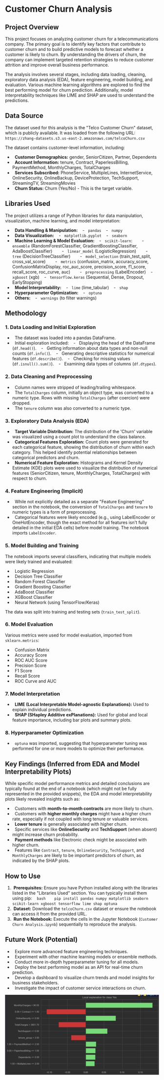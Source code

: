 # Customer Churn Analysis

## Project Overview

This project focuses on analyzing customer churn for a telecommunications company. The primary goal is to identify key factors that contribute to customer churn and to build predictive models to forecast whether a customer is likely to churn. By understanding the drivers of churn, the company can implement targeted retention strategies to reduce customer attrition and improve overall business performance.

The analysis involves several stages, including data loading, cleaning, exploratory data analysis (EDA), feature engineering, model building, and evaluation. Various machine learning algorithms are explored to find the best performing model for churn prediction. Additionally, model interpretability techniques like LIME and SHAP are used to understand the predictions.

## Data Source

The dataset used for this analysis is the "Telco Customer Churn" dataset, which is publicly available. It was loaded from the following URL:
`https://zhang-datasets.s3.us-east-2.amazonaws.com/telcoChurn.csv`

The dataset contains customer-level information, including:
-   **Customer Demographics:** gender, SeniorCitizen, Partner, Dependents
-   **Account Information:** tenure, Contract, PaperlessBilling, PaymentMethod, MonthlyCharges, TotalCharges
-   **Services Subscribed:** PhoneService, MultipleLines, InternetService, OnlineSecurity, OnlineBackup, DeviceProtection, TechSupport, StreamingTV, StreamingMovies
-   **Churn Status:** Churn (Yes/No) - This is the target variable.

## Libraries Used

The project utilizes a range of Python libraries for data manipulation, visualization, machine learning, and model interpretation:

-   **Data Handling & Manipulation:**
    -   `pandas`
    -   `numpy`
-   **Data Visualization:**
    -   `matplotlib.pyplot`
    -   `seaborn`
-   **Machine Learning & Model Evaluation:**
    -   `scikit-learn`:
        -   `ensemble` (RandomForestClassifier, GradientBoostingClassifier, AdaBoostClassifier)
        -   `linear_model` (LogisticRegression)
        -   `tree` (DecisionTreeClassifier)
        -   `model_selection` (train_test_split, cross_val_score)
        -   `metrics` (confusion_matrix, accuracy_score, ConfusionMatrixDisplay, roc_auc_score, precision_score, f1_score, recall_score, roc_curve, auc)
        -   `preprocessing` (LabelEncoder)
    -   `xgboost` (xgb)
    -   `tensorflow.keras` (Sequential, Dense, Dropout, EarlyStopping)
-   **Model Interpretability:**
    -   `lime` (lime_tabular)
    -   `shap`
-   **Hyperparameter Optimization:**
    -   `optuna`
-   **Others:**
    -   `warnings` (to filter warnings)

## Methodology

### 1. Data Loading and Initial Exploration
-   The dataset was loaded into a pandas DataFrame.
-   Initial exploration included:
    -   Displaying the head of the DataFrame (`df.head()`).
    -   Getting information about data types and non-null counts (`df.info()`).
    -   Generating descriptive statistics for numerical features (`df.describe()`).
    -   Checking for missing values (`df.isnull().sum()`).
    -   Examining data types of columns (`df.dtypes`).

### 2. Data Cleaning and Preprocessing
-   Column names were stripped of leading/trailing whitespace.
-   The `TotalCharges` column, initially an object type, was converted to a numeric type. Rows with missing `TotalCharges` (after coercion) were dropped.
-   The `tenure` column was also converted to a numeric type.

### 3. Exploratory Data Analysis (EDA)
-   **Target Variable Distribution:** The distribution of the 'Churn' variable was visualized using a count plot to understand the class balance.
-   **Categorical Features Exploration:** Count plots were generated for each categorical feature, showing the distribution of churn within each category. This helped identify potential relationships between categorical predictors and churn.
-   **Numerical Feature Exploration:** Histograms and Kernel Density Estimate (KDE) plots were used to visualize the distribution of numerical features (SeniorCitizen, tenure, MonthlyCharges, TotalCharges) with respect to churn.

### 4. Feature Engineering (Implicit)
-   While not explicitly detailed as a separate "Feature Engineering" section in the notebook, the conversion of `TotalCharges` and `tenure` to numeric types is a form of preprocessing.
-   Categorical features were likely encoded (e.g., using LabelEncoder or OneHotEncoder, though the exact method for all features isn't fully detailed in the initial EDA cells) before model training. The notebook imports `LabelEncoder`.

### 5. Model Building and Training
The notebook imports several classifiers, indicating that multiple models were likely trained and evaluated:
-   Logistic Regression
-   Decision Tree Classifier
-   Random Forest Classifier
-   Gradient Boosting Classifier
-   AdaBoost Classifier
-   XGBoost Classifier
-   Neural Network (using TensorFlow/Keras)

The data was split into training and testing sets (`train_test_split`).

### 6. Model Evaluation
Various metrics were used for model evaluation, imported from `sklearn.metrics`:
-   Confusion Matrix
-   Accuracy Score
-   ROC AUC Score
-   Precision Score
-   F1 Score
-   Recall Score
-   ROC Curve and AUC

### 7. Model Interpretation
-   **LIME (Local Interpretable Model-agnostic Explanations):** Used to explain individual predictions.
-   **SHAP (SHapley Additive exPlanations):** Used for global and local feature importance, including bar plots and summary plots.

### 8. Hyperparameter Optimization
-   `optuna` was imported, suggesting that hyperparameter tuning was performed for one or more models to optimize their performance.

## Key Findings (Inferred from EDA and Model Interpretability Plots)

While specific model performance metrics and detailed conclusions are typically found at the end of a notebook (which might not be fully represented in the provided snippets), the EDA and model interpretability plots likely revealed insights such as:

-   Customers with **month-to-month contracts** are more likely to churn.
-   Customers with **higher monthly charges** might have a higher churn rate, especially if not coupled with long tenure or valuable services.
-   **Lower tenure** is generally associated with higher churn.
-   Specific services like **OnlineSecurity** and **TechSupport** (when absent) might increase churn probability.
-   **Payment methods** like Electronic check might be associated with higher churn.
-   Features like `Contract`, `tenure`, `OnlineSecurity`, `TechSupport`, and `MonthlyCharges` are likely to be important predictors of churn, as indicated by the SHAP plots.

## How to Use

1.  **Prerequisites:** Ensure you have Python installed along with the libraries listed in the "Libraries Used" section. You can typically install them using pip:
    ```bash
    pip install pandas numpy matplotlib seaborn scikit-learn xgboost tensorflow lime shap optuna
    ```
2.  **Dataset:** Download the `telcoChurn.csv` dataset or ensure the notebook can access it from the provided URL.
3.  **Run the Notebook:** Execute the cells in the Jupyter Notebook (`Customer Churn Analysis.ipynb`) sequentially to reproduce the analysis.

## Future Work (Potential)

-   Explore more advanced feature engineering techniques.
-   Experiment with other machine learning models or ensemble methods.
-   Conduct more in-depth hyperparameter tuning for all models.
-   Deploy the best performing model as an API for real-time churn prediction.
-   Develop a dashboard to visualize churn trends and model insights for business stakeholders.
-   Investigate the impact of customer service interactions on churn.

![img.png](Media/img.png)
